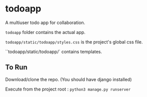# todoapp
A multiuser todo app for collaboration. 

``todoapp`` folder contains the actual app.

``todoapp/static/todoapp/styles.css`` is the project's global css file.

 ``todoapp/static/todoapp/` contains templates.
 
 ## To Run
 
 Download/clone the repo. (You should have django installed)
 
 Execute from the project root : ``python3 manage.py runserver``
